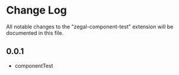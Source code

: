 # Change Log

All notable changes to the "zegal-component-test" extension will be documented in this file.

## 0.0.1

- componentTest
